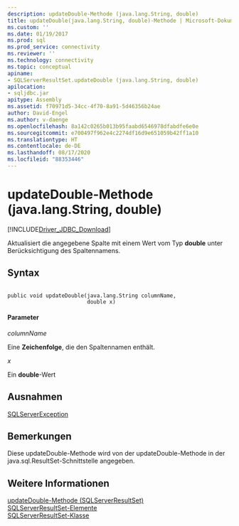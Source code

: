 ```yaml
---
description: updateDouble-Methode (java.lang.String, double)
title: updateDouble(java.lang.String, double)-Methode | Microsoft-Dokumentation
ms.custom: ''
ms.date: 01/19/2017
ms.prod: sql
ms.prod_service: connectivity
ms.reviewer: ''
ms.technology: connectivity
ms.topic: conceptual
apiname:
- SQLServerResultSet.updateDouble (java.lang.String, double)
apilocation:
- sqljdbc.jar
apitype: Assembly
ms.assetid: f70971d5-34cc-4f70-8a91-5d46356b24ae
author: David-Engel
ms.author: v-daenge
ms.openlocfilehash: 8a142c0265b013b95faabd6546978dfabdfe6e0e
ms.sourcegitcommit: e700497f962e4c2274df16d9e651059b42ff1a10
ms.translationtype: HT
ms.contentlocale: de-DE
ms.lasthandoff: 08/17/2020
ms.locfileid: "88353446"
---
```

# <a name="updatedouble-method-javalangstring-double"></a>updateDouble-Methode (java.lang.String, double)
[!INCLUDE[Driver_JDBC_Download](../../../includes/driver_jdbc_download.md)]

  Aktualisiert die angegebene Spalte mit einem Wert vom Typ **double** unter Berücksichtigung des Spaltennamens.  
  
## <a name="syntax"></a>Syntax  
  
```  
  
public void updateDouble(java.lang.String columnName,  
                         double x)  
```  
  
#### <a name="parameters"></a>Parameter  
 *columnName*  
  
 Eine **Zeichenfolge**, die den Spaltennamen enthält.  
  
 *x*  
  
 Ein **double**-Wert  
  
## <a name="exceptions"></a>Ausnahmen  
 [SQLServerException](../../../connect/jdbc/reference/sqlserverexception-class.md)  
  
## <a name="remarks"></a>Bemerkungen  
 Diese updateDouble-Methode wird von der updateDouble-Methode in der java.sql.ResultSet-Schnittstelle angegeben.  
  
## <a name="see-also"></a>Weitere Informationen  
 [updateDouble-Methode &#40;SQLServerResultSet&#41;](../../../connect/jdbc/reference/updatedouble-method-sqlserverresultset.md)   
 [SQLServerResultSet-Elemente](../../../connect/jdbc/reference/sqlserverresultset-members.md)   
 [SQLServerResultSet-Klasse](../../../connect/jdbc/reference/sqlserverresultset-class.md)  
  
  
